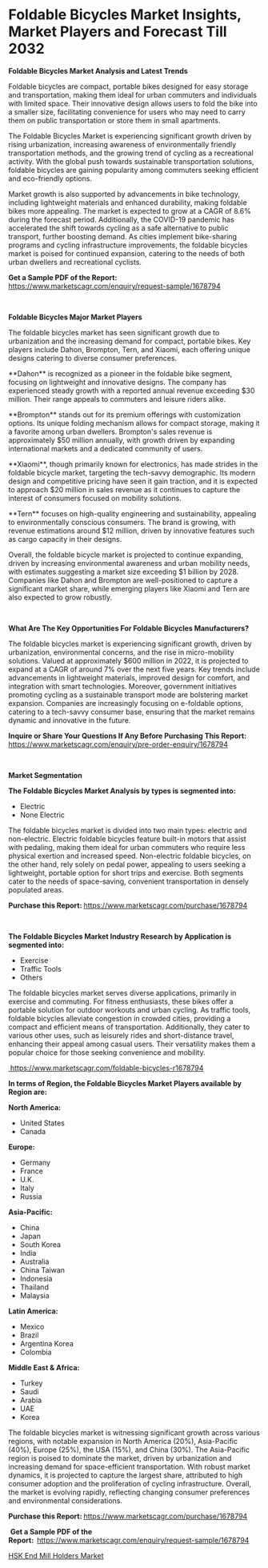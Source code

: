 <p><h1>Foldable Bicycles Market Insights, Market Players and Forecast Till 2032</h1></p><p><strong>Foldable Bicycles Market Analysis and Latest Trends</strong></p>
<p><p>Foldable bicycles are compact, portable bikes designed for easy storage and transportation, making them ideal for urban commuters and individuals with limited space. Their innovative design allows users to fold the bike into a smaller size, facilitating convenience for users who may need to carry them on public transportation or store them in small apartments.</p><p>The Foldable Bicycles Market is experiencing significant growth driven by rising urbanization, increasing awareness of environmentally friendly transportation methods, and the growing trend of cycling as a recreational activity. With the global push towards sustainable transportation solutions, foldable bicycles are gaining popularity among commuters seeking efficient and eco-friendly options.</p><p>Market growth is also supported by advancements in bike technology, including lightweight materials and enhanced durability, making foldable bikes more appealing. The market is expected to grow at a CAGR of 8.6% during the forecast period. Additionally, the COVID-19 pandemic has accelerated the shift towards cycling as a safe alternative to public transport, further boosting demand. As cities implement bike-sharing programs and cycling infrastructure improvements, the foldable bicycles market is poised for continued expansion, catering to the needs of both urban dwellers and recreational cyclists.</p></p>
<p><strong>Get a Sample PDF of the Report:&nbsp;</strong> <a href="https://www.marketscagr.com/enquiry/request-sample/1678794?utm_campaign=3575&utm_medium=2&utm_source=Github&utm_content=ia&utm_term=24032025&utm_id=foldable-bicycles">https://www.marketscagr.com/enquiry/request-sample/1678794</a></p>
<p>&nbsp;</p>
<p><strong>Foldable Bicycles Major Market Players</strong></p>
<p><p>The foldable bicycles market has seen significant growth due to urbanization and the increasing demand for compact, portable bikes. Key players include Dahon, Brompton, Tern, and Xiaomi, each offering unique designs catering to diverse consumer preferences.</p><p>**Dahon** is recognized as a pioneer in the foldable bike segment, focusing on lightweight and innovative designs. The company has experienced steady growth with a reported annual revenue exceeding $30 million. Their range appeals to commuters and leisure riders alike.</p><p>**Brompton** stands out for its premium offerings with customization options. Its unique folding mechanism allows for compact storage, making it a favorite among urban dwellers. Brompton's sales revenue is approximately $50 million annually, with growth driven by expanding international markets and a dedicated community of users.</p><p>**Xiaomi**, though primarily known for electronics, has made strides in the foldable bicycle market, targeting the tech-savvy demographic. Its modern design and competitive pricing have seen it gain traction, and it is expected to approach $20 million in sales revenue as it continues to capture the interest of consumers focused on mobility solutions.</p><p>**Tern** focuses on high-quality engineering and sustainability, appealing to environmentally conscious consumers. The brand is growing, with revenue estimations around $12 million, driven by innovative features such as cargo capacity in their designs.</p><p>Overall, the foldable bicycle market is projected to continue expanding, driven by increasing environmental awareness and urban mobility needs, with estimates suggesting a market size exceeding $1 billion by 2028. Companies like Dahon and Brompton are well-positioned to capture a significant market share, while emerging players like Xiaomi and Tern are also expected to grow robustly.</p></p>
<p>&nbsp;</p>
<p><strong>What Are The Key Opportunities For Foldable Bicycles Manufacturers?</strong></p>
<p><p>The foldable bicycles market is experiencing significant growth, driven by urbanization, environmental concerns, and the rise in micro-mobility solutions. Valued at approximately $600 million in 2022, it is projected to expand at a CAGR of around 7% over the next five years. Key trends include advancements in lightweight materials, improved design for comfort, and integration with smart technologies. Moreover, government initiatives promoting cycling as a sustainable transport mode are bolstering market expansion. Companies are increasingly focusing on e-foldable options, catering to a tech-savvy consumer base, ensuring that the market remains dynamic and innovative in the future.</p></p>
<p><strong>Inquire or Share Your Questions If Any Before Purchasing This Report:</strong> <a href="https://www.marketscagr.com/enquiry/pre-order-enquiry/1678794?utm_campaign=3575&utm_medium=2&utm_source=Github&utm_content=ia&utm_term=24032025&utm_id=foldable-bicycles">https://www.marketscagr.com/enquiry/pre-order-enquiry/1678794</a></p>
<p>&nbsp;</p>
<p><strong>Market Segmentation</strong></p>
<p><strong>The Foldable Bicycles Market Analysis by types is segmented into:</strong></p>
<p><ul><li>Electric</li><li>None Electric</li></ul></p>
<p><p>The foldable bicycles market is divided into two main types: electric and non-electric. Electric foldable bicycles feature built-in motors that assist with pedaling, making them ideal for urban commuters who require less physical exertion and increased speed. Non-electric foldable bicycles, on the other hand, rely solely on pedal power, appealing to users seeking a lightweight, portable option for short trips and exercise. Both segments cater to the needs of space-saving, convenient transportation in densely populated areas.</p></p>
<p><strong>Purchase this Report:&nbsp;</strong><a href="https://www.marketscagr.com/purchase/1678794?utm_campaign=3575&utm_medium=2&utm_source=Github&utm_content=ia&utm_term=24032025&utm_id=foldable-bicycles">https://www.marketscagr.com/purchase/1678794</a></p>
<p>&nbsp;</p>
<p><strong>The Foldable Bicycles Market Industry Research by Application is segmented into:</strong></p>
<p><ul><li>Exercise</li><li>Traffic Tools</li><li>Others</li></ul></p>
<p><p>The foldable bicycles market serves diverse applications, primarily in exercise and commuting. For fitness enthusiasts, these bikes offer a portable solution for outdoor workouts and urban cycling. As traffic tools, foldable bicycles alleviate congestion in crowded cities, providing a compact and efficient means of transportation. Additionally, they cater to various other uses, such as leisurely rides and short-distance travel, enhancing their appeal among casual users. Their versatility makes them a popular choice for those seeking convenience and mobility.</p></p>
<p><a href="https://www.marketscagr.com/foldable-bicycles-r1678794?utm_campaign=3575&utm_medium=2&utm_source=Github&utm_content=ia&utm_term=24032025&utm_id=foldable-bicycles">&nbsp;https://www.marketscagr.com/foldable-bicycles-r1678794</a></p>
<p><strong>In terms of Region, the Foldable Bicycles Market Players available by Region are:</strong></p>
<p>
    <p> <strong> North America: </strong>
        <ul>
            <li>United States</li>
            <li>Canada</li>
        </ul>
        </p> 
    <p> <strong> Europe: </strong>
        <ul>
            <li>Germany</li>
            <li>France</li>
            <li>U.K.</li>
            <li>Italy</li>
            <li>Russia</li>
        </ul>
        </p> 
    <p> <strong> Asia-Pacific: </strong>
        <ul>
            <li>China</li>
            <li>Japan</li>
            <li>South Korea</li>
            <li>India</li>
            <li>Australia</li>
            <li>China Taiwan</li>
            <li>Indonesia</li>
            <li>Thailand</li>
            <li>Malaysia</li>
        </ul>
        </p> 
    <p> <strong> Latin America: </strong>
        <ul>
            <li>Mexico</li>
            <li>Brazil</li>
            <li>Argentina Korea</li>
            <li>Colombia</li>
        </ul>
        </p> 
    <p> <strong> Middle East & Africa: </strong>
        <ul>
            <li>Turkey</li>
            <li>Saudi</li>
            <li>Arabia</li>
            <li>UAE</li>
            <li>Korea</li>
        </ul>
    </p>
    </p>
<p><p>The foldable bicycles market is witnessing significant growth across various regions, with notable expansion in North America (20%), Asia-Pacific (40%), Europe (25%), the USA (15%), and China (30%). The Asia-Pacific region is poised to dominate the market, driven by urbanization and increasing demand for space-efficient transportation. With robust market dynamics, it is projected to capture the largest share, attributed to high consumer adoption and the proliferation of cycling infrastructure. Overall, the market is evolving rapidly, reflecting changing consumer preferences and environmental considerations.</p></p>
<p><strong>Purchase this Report: </strong><a href="https://www.marketscagr.com/purchase/1678794?utm_campaign=3575&utm_medium=2&utm_source=Github&utm_content=ia&utm_term=24032025&utm_id=foldable-bicycles">https://www.marketscagr.com/purchase/1678794</a></p>
<p>&nbsp;<strong>Get a Sample PDF of the Report:&nbsp;&nbsp;</strong><a href="https://www.marketscagr.com/enquiry/request-sample/1678794?utm_campaign=3575&utm_medium=2&utm_source=Github&utm_content=ia&utm_term=24032025&utm_id=foldable-bicycles">https://www.marketscagr.com/enquiry/request-sample/1678794</a></p>
<p><strong></strong></p>
<p><p><a href="https://github.com/oeungcolesh0/Market-Research-Report-List-1/blob/main/hsk-end-mill-holders-market.md?utm_campaign=3575&utm_medium=2&utm_source=Github&utm_content=ia&utm_term=24032025&utm_id=foldable-bicycles">HSK End Mill Holders Market</a></p></p>